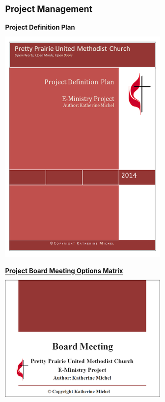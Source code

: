# Project Management

## Project Definition Plan

![](project-management/project-definition-plan-cover.png)

## [Project Board Meeting Options Matrix](https://drive.google.com/file/d/0B02bpu7HZwJRM1QtckxocTZLTjg/view?usp=sharing)
[![](project-management/board-meeting-slide-deck-cover.png)](https://drive.google.com/file/d/0B02bpu7HZwJRM1QtckxocTZLTjg/view?usp=sharing)




